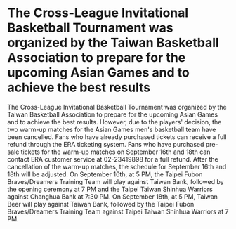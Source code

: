 # The Cross-League Invitational Basketball Tournament was organized by the Taiwan Basketball Association to prepare for the upcoming Asian Games and to achieve the best results 
 The Cross-League Invitational Basketball Tournament was organized by the Taiwan Basketball Association to prepare for the upcoming Asian Games and to achieve the best results. However, due to the players' decision, the two warm-up matches for the Asian Games men's basketball team have been cancelled. Fans who have already purchased tickets can receive a full refund through the ERA ticketing system. Fans who have purchased pre-sale tickets for the warm-up matches on September 16th and 18th can contact ERA customer service at 02-23419898 for a full refund. After the cancellation of the warm-up matches, the schedule for September 16th and 18th will be adjusted. On September 16th, at 5 PM, the Taipei Fubon Braves/Dreamers Training Team will play against Taiwan Bank, followed by the opening ceremony at 7 PM and the Taipei Taiwan Shinhua Warriors against Changhua Bank at 7:30 PM. On September 18th, at 5 PM, Taiwan Beer will play against Taiwan Bank, followed by the Taipei Fubon Braves/Dreamers Training Team against Taipei Taiwan Shinhua Warriors at 7 PM. 